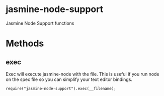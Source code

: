 jasmine-node-support
====================

Jasmine Node Support functions

# Methods

## exec

Exec will execute jasmine-node with the file. This is useful if you run node on the spec file so you can simplify your text editor bindings.

    require("jasmine-node-support").exec(__filename);
